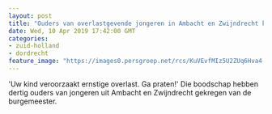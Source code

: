 ```yaml
---
layout: post
title: "Ouders van overlastgevende jongeren in Ambacht en Zwijndrecht krijgen brief: ‘Ga praten!’"
date: Wed, 10 Apr 2019 17:42:00 GMT
categories: 
- zuid-holland 
- dordrecht 
feature_image: "https://images0.persgroep.net/rcs/KuVEvfMIz5U2ZUq6Hva4-6oEug0/diocontent/145182895/_fitwidth/400/?appId=21791a8992982cd8da851550a453bd7f&quality=0.7"
---
```


'Uw kind veroorzaakt ernstige overlast. Ga praten!' Die boodschap hebben dertig ouders van jongeren uit Ambacht en Zwijndrecht gekregen van de burgemeester.
